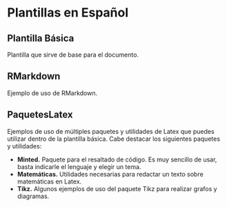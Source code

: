 # Plantillas en Español

## Plantilla Básica

Plantilla que sirve de base para el documento.

## RMarkdown

Ejemplo de uso de RMarkdown.

## PaquetesLatex

Ejemplos de uso de múltiples paquetes y utilidades de Latex que puedes utilizar dentro de la plantilla básica. Cabe destacar los siguientes paquetes y utilidades:

- **Minted.** Paquete para el resaltado de código. Es muy sencillo de usar, basta indicarle el lenguaje y elegir un tema.
- **Matemáticas.** Utilidades necesarias para redactar un texto sobre matemáticas en Latex.
- **Tikz.** Algunos ejemplos de uso del paquete Tikz para realizar grafos y diagramas.
